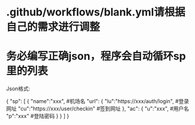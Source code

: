 # .github/workflows/blank.yml请根据自己的需求进行调整
# 务必编写正确json，程序会自动循环sp里的列表
Json格式:

  {
    "sp":
    [
      {
      "name":"xxx", #机场名
      "url":
        {
          "lu":"https://xxx/auth/login", #登录网址
          "cu":"https://xxx/user/checkin" #签到网址
        },
      "ac":
        {
          "u":"xxx", #用户名
          "p":"xxx" #登陆密码
        }
      }
    ]
  }
